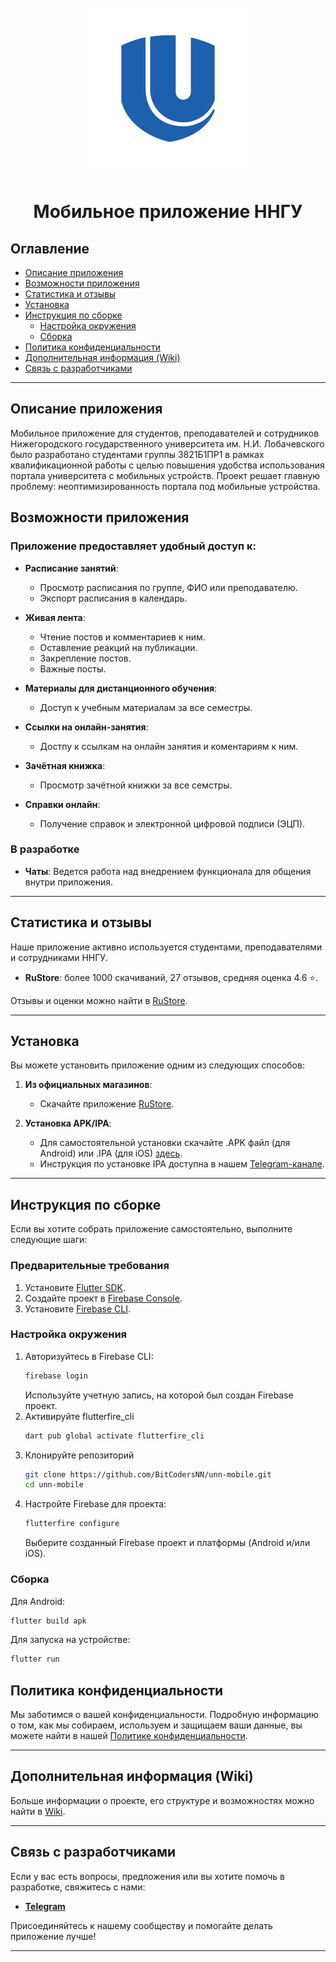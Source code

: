 <div align="center">
<img src="https://github.com/BitCodersNN/unn-mobile/blob/develop/assets/images/icon.png" width="256" hspace="10" vspace="10">
<h1>Мобильное приложение ННГУ</h1>
</div>

## Оглавление

- [Описание приложения](#описание-приложения)
- [Возможности приложения](#возможности-приложения)
- [Статистика и отзывы](#cтатистика-и-отзывы)
- [Установка](#установка)
- [Инструкция по сборке](#инструкция-по-сборке)
  - [Настройка окружения](#настройка-окружения)
  - [Сборка](#сборка)
- [Политика конфиденциальности](#политика-конфиденциальности)
- [Дополнительная информация (Wiki)](#дополнительная-информация-wiki)
- [Связь с разработчиками](#связь-с-разработчиками)
---

## Описание приложения

Мобильное приложение для студентов, преподавателей и сотрудников Нижегородского государственного университета им. Н.И. Лобачевского было разработано студентами группы 3821Б1ПР1 в рамках квалификационной работы с целью повышения удобства использования портала университета с мобильных устройств. Проект решает главную проблему: неоптимизированность портала под мобильные устройства.


## Возможности приложения

### Приложение предоставляет удобный доступ к:

- **Расписание занятий**:
  - Просмотр расписания по группе, ФИО или преподавателю.
  - Экспорт расписания в календарь.

- **Живая лента**:
  - Чтение постов и комментариев к ним.
  - Оставление реакций на публикации.
  - Закрепление постов.
  - Важные посты.

- **Материалы для дистанционного обучения**:
  - Доступ к учебным материалам за все семестры.

- **Ссылки на онлайн-занятия**:
  - Достпу к ссылкам на онлайн занятия и коментариям к ним.

- **Зачётная книжка**:
  - Просмотр зачётной книжки за все семстры.

- **Справки онлайн**:
  - Получение справок и электронной цифровой подписи (ЭЦП).

### В разработке

- **Чаты**: Ведется работа над внедрением функционала для общения внутри приложения.

---

## Статистика и отзывы

Наше приложение активно используется студентами, преподавателями и сотрудниками ННГУ.

- **RuStore**: более 1000 скачиваний, 27 отзывов, средняя оценка 4.6 ⭐.

Отзывы и оценки можно найти в [RuStore](https://www.rustore.ru/catalog/app/ru.unn.unn_mobile).

---

## Установка

Вы можете установить приложение одним из следующих способов:

1. **Из официальных магазинов**:
   - Скачайте приложение [RuStore](https://www.rustore.ru/catalog/app/ru.unn.unn_mobile).

2. **Установка APK/IPA**:
   - Для самостоятельной установки скачайте .APK файл (для Android) или .IPA (для iOS) [здесь](https://github.com/BitCodersNN/unn-mobile/releases).
   - Инструкция по установке IPA доступна в нашем [Telegram-канале](https://t.me/unn_mobile/25).

---

## Инструкция по сборке

Если вы хотите собрать приложение самостоятельно, выполните следующие шаги:

### Предварительные требования

1. Установите [Flutter SDK](https://docs.flutter.dev/get-started/install).
2. Создайте проект в [Firebase Console](https://console.firebase.google.com/).
3. Установите [Firebase CLI](https://firebase.google.com/docs/cli#setup_update_cli).

### Настройка окружения

1. Авторизуйтесь в Firebase CLI:
   ```bash
   firebase login
   ```
   Используйте учетную запись, на которой был создан Firebase проект.
2. Активируйте flutterfire_cli
   ```bash
   dart pub global activate flutterfire_cli
   ```
3. Клонируйте репозиторий
   ```bash
   git clone https://github.com/BitCodersNN/unn-mobile.git
   cd unn-mobile
   ```
4. Настройте Firebase для проекта:
   ```bash
   flutterfire configure
   ```
   Выберите созданный Firebase проект и платформы (Android и/или iOS).
 
### Сборка
Для Android:
```bash
flutter build apk
```
Для запуска на устройстве:
```bash
flutter run
```

## Политика конфиденциальности

Мы заботимся о вашей конфиденциальности. Подробную информацию о том, как мы собираем, используем и защищаем ваши данные, вы можете найти в нашей [Политике конфиденциальности](https://github.com/BitCodersNN/unn-mobile/wiki/Privacy-Policy).

---

## Дополнительная информация (Wiki)

Больше информации о проекте, его структуре и возможностях можно найти в [Wiki](https://github.com/BitCodersNN/unn-mobile/wiki).

---

## Связь с разработчиками

Если у вас есть вопросы, предложения или вы хотите помочь в разработке, свяжитесь с нами:

- [**Telegram**](https://t.me/unn_mobile)

Присоединяйтесь к нашему сообществу и помогайте делать приложение лучше!

---
